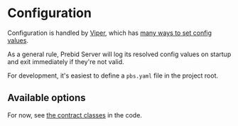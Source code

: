 # Configuration

Configuration is handled by [Viper](https://github.com/spf13/viper), which has [many ways to set config values](https://github.com/spf13/viper#why-viper).

As a general rule, Prebid Server will log its resolved config values on startup and exit immediately if they're not valid.

For development, it's easiest to define a `pbs.yaml` file in the project root.

## Available options

For now, see [the contract classes](../../config/config.go) in the code.

